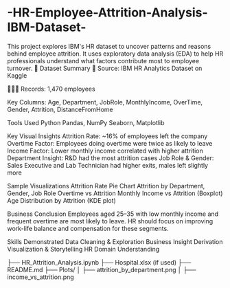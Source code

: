 # -HR-Employee-Attrition-Analysis-IBM-Dataset-
This project explores IBM's HR dataset to uncover patterns and reasons behind employee attrition. It uses exploratory data analysis (EDA) to help HR professionals understand what factors contribute most to employee turnover.
📂 Dataset Summary
📁 Source: IBM HR Analytics Dataset on Kaggle

🧑‍🤝‍🧑 Records: 1,470 employees

Key Columns:
Age, Department, JobRole, MonthlyIncome, OverTime, Gender, Attrition, DistanceFromHome

Tools Used
Python
Pandas, NumPy
Seaborn, Matplotlib

Key Visual Insights
Attrition Rate: ~16% of employees left the company
Overtime Factor: Employees doing overtime were twice as likely to leave
Income Factor: Lower monthly income correlated with higher attrition
Department Insight: R&D had the most attrition cases
Job Role & Gender: Sales Executive and Lab Technician had higher exits, males left slightly more

Sample Visualizations
Attrition Rate Pie Chart
Attrition by Department, Gender, Job Role
Overtime vs Attrition
Monthly Income vs Attrition (Boxplot)
Age Distribution by Attrition (KDE plot)

Business Conclusion
Employees aged 25–35 with low monthly income and frequent overtime are most likely to leave.
HR should focus on improving work-life balance and compensation for these segments.

Skills Demonstrated
Data Cleaning & Exploration
Business Insight Derivation
Visualization & Storytelling
HR Domain Understanding

├── HR_Attrition_Analysis.ipynb
├── Hospital.xlsx (if used)
├── README.md
├── Plots/
│   ├── attrition_by_department.png
│   ├── income_vs_attrition.png

